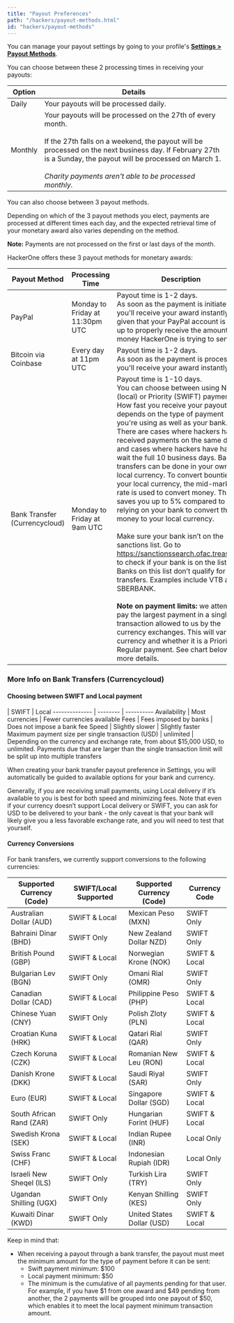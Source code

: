 ```yaml
---
title: "Payout Preferences"
path: "/hackers/payout-methods.html"
id: "hackers/payout-methods"
---
```


You can manage your payout settings by going to your profile's <b>[Settings > Payout Methods](https://hackerone.com/settings/payment_preferences)</b>.

You can choose between these 2 processing times in receiving your payouts:

Option | Details
------ | --------
Daily | Your payouts will be processed daily.
Monthly | Your payouts will be processed on the 27th of every month. <br><br>If the 27th falls on a weekend, the payout will be processed on the next business day. If February 27th is a Sunday, the payout will be processed on March 1. <br><br>*Charity payments aren't able to be processed monthly.*

You can also choose between 3 payout methods.

Depending on which of the 3 payout methods you elect, payments are processed at different times each day, and the expected retrieval time of your monetary award also varies depending on the method.

**Note:** Payments are not processed on the first or last days of the month.

HackerOne offers these 3 payout methods for monetary awards:

Payout Method | Processing Time | Description  
------------- | --------------- | -----------
PayPal | Monday to Friday at 11:30pm UTC | Payout time is 1-2 days.<br>As soon as the payment is initiated, you'll receive your award instantly, given that your PayPal account is set up to properly receive the amount of money HackerOne is trying to send.</br>
Bitcoin via Coinbase | Every day at 11pm UTC | Payout time is 1-2 days.<br>As soon as the payment is processed, you'll receive your award instantly.</br>
Bank Transfer (Currencycloud) | Monday to Friday at 9am UTC | Payout time is 1-10 days.<br>You can choose between using Normal (local) or Priority (SWIFT) payments. How fast you receive your payout depends on the type of payment you're using as well as your bank. There are cases where hackers have received payments on the same day and cases where hackers have had to wait the full 10 business days. Bank transfers can be done in your own local currency. To convert bounties to your local currency, the mid-market rate is used to convert money. This saves you up to 5% compared to relying on your bank to convert the money to your local currency.</br><br>Make sure your bank isn’t on the sanctions list. Go to https://sanctionssearch.ofac.treas.gov/ to check if your bank is on the list. Banks on this list don’t qualify for bank transfers. Examples include VTB and SBERBANK.</br><br>**Note on payment limits:** we attempt to pay the largest payment in a single transaction allowed to us by the currency exchanges. This will vary by currency and whether it is a Priority or Regular payment. See chart below for more details.

### More Info on Bank Transfers (Currencycloud)

#### Choosing between SWIFT and Local payment
  | SWIFT | Local
 -------------- | -------- | ----------
Availability | Most currencies | Fewer currencies available
Fees | Fees imposed by banks | Does not impose a bank fee
Speed | Slightly slower | Slightly faster
Maximum payment size per single transaction (USD) | unlimited | Depending on the currency and exchange rate, from about $15,000 USD, to unlimited. Payments due that are larger than the single transaction limit will be split up into multiple transfers

When creating your bank transfer payout preference in Settings, you will automatically be guided to available options for your bank and currency.

Generally, if you are receiving small payments, using Local delivery if it’s available to you is best for both speed and minimizing fees. Note that even if your currency doesn’t support Local delivery or SWIFT, you can ask for USD to be delivered to your bank - the only caveat is that your bank will likely give you a less favorable exchange rate, and you will need to test that yourself.

#### Currency Conversions
For bank transfers, we currently support conversions to the following currencies:

Supported Currency (Code) | SWIFT/Local Supported | Supported Currency (Code) | Currency Code
------------ | ------------ | ------------ | --------- 
Australian Dollar (AUD) | SWIFT & Local | Mexican Peso (MXN) | SWIFT Only
Bahraini Dinar (BHD) | SWIFT Only | New Zealand Dollar NZD) | SWIFT Only
British Pound (GBP) | SWIFT & Local | Norwegian Krone (NOK) | SWIFT & Local
Bulgarian Lev (BGN) | SWIFT Only | Omani Rial (OMR) | SWIFT Only
Canadian Dollar (CAD) | SWIFT & Local | Philippine Peso (PHP) | SWIFT & Local
Chinese Yuan (CNY) | SWIFT Only | Polish Zloty (PLN) | SWIFT & Local
Croatian Kuna (HRK) | SWIFT & Local | Qatari Rial (QAR) | SWIFT Only
Czech Koruna (CZK) | SWIFT & Local | Romanian New Leu (RON) | SWIFT & Local
Danish Krone (DKK) | SWIFT & Local | Saudi Riyal (SAR) | SWIFT Only
Euro (EUR) | SWIFT & Local | Singapore Dollar (SGD) | SWIFT & Local | Hong Kong Dollar (HKD) | SWIFT & Local
South African Rand (ZAR) | SWIFT Only | Hungarian Forint (HUF) | SWIFT & Local
Swedish Krona (SEK) | SWIFT & Local | Indian Rupee (INR) | Local Only
Swiss Franc (CHF) | SWIFT & Local | Indonesian Rupiah (IDR) | Local Only | Thai Baht (THB) | SWIFT Only
Israeli New Sheqel (ILS) | SWIFT Only | Turkish Lira (TRY) | SWIFT Only | Japanese Yen (JPY) | SWIFT Only
Ugandan Shilling (UGX) | SWIFT Only | Kenyan Shilling (KES) | SWIFT Only | United Arab Emirates Dirham (AED) | SWIFT Only
Kuwaiti Dinar (KWD) | SWIFT Only | United States Dollar (USD) | SWIFT & Local | Malaysian Ringgit (MYR) | SWIFT & Local


Keep in mind that:
* When receiving a payout through a bank transfer, the payout must meet the minimum amount for the type of payment before it can be sent:
     * Swift payment minimum: $100
     * Local payment minimum: $50
     * The minimum is the cumulative of all payments pending for that user. For example, if you have $1 from one award and $49 pending from another, the 2 payments will be grouped into one payout of $50, which enables it to meet the local payment minimum transaction amount.
